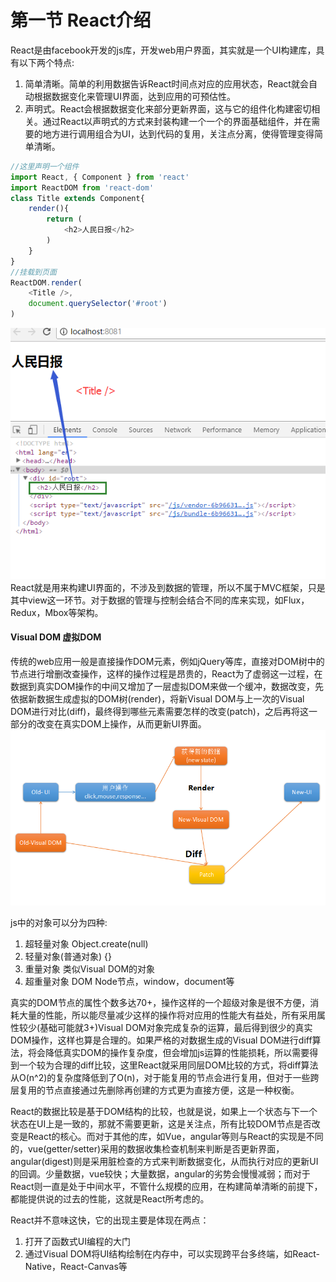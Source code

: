 # 第一节 React介绍  
React是由facebook开发的js库，开发web用户界面，其实就是一个UI构建库，具有以下两个特点:    

1. 简单清晰。简单的利用数据告诉React时间点对应的应用状态，React就会自动根据数据变化来管理UI界面，达到应用的可预估性。  
2. 声明式。React会根据数据变化来部分更新界面，这与它的组件化构建密切相关。通过React以声明式的方式来封装构建一个一个的界面基础组件，并在需要的地方进行调用组合为UI，达到代码的复用，关注点分离，使得管理变得简单清晰。
```js
//这里声明一个组件
import React, { Component } from 'react'
import ReactDOM from 'react-dom'
class Title extends Component{
    render(){
        return (
            <h2>人民日报</h2>
        )
    }
}
//挂载到页面
ReactDOM.render(
    <Title />,
    document.querySelector('#root')
)
```
![声明组件](./imgs/声明式组件.png)
React就是用来构建UI界面的，不涉及到数据的管理，所以不属于MVC框架，只是其中view这一环节。对于数据的管理与控制会结合不同的库来实现，如Flux，Redux，Mbox等架构。

#### Visual DOM 虚拟DOM
传统的web应用一般是直接操作DOM元素，例如jQuery等库，直接对DOM树中的节点进行增删改查操作，这样的操作过程是昂贵的，React为了虚弱这一过程，在数据到真实DOM操作的中间又增加了一层虚拟DOM来做一个缓冲，数据改变，先依据新数据生成虚拟的DOM树(render)，将新Visual DOM与上一次的Visual DOM进行对比(diff)，最终得到哪些元素需要怎样的改变(patch)，之后再将这一部分的改变在真实DOM上操作，从而更新UI界面。
![虚拟DOM更新界面](./imgs/VisualDOM.png)

js中的对象可以分为四种:

1. 超轻量对象 Object.create(null)
2. 轻量对象(普通对象) {}
3. 重量对象 类似Visual DOM的对象
4. 超重量对象 DOM Node节点，window，document等

真实的DOM节点的属性个数多达70+，操作这样的一个超级对象是很不方便，消耗大量的性能，所以能尽量减少这样的操作将对应用的性能大有益处，所有采用属性较少(基础可能就3+)Visual DOM对象完成复杂的运算，最后得到很少的真实DOM操作，这样也算是合理的。如果严格的对数据生成的Visual DOM进行diff算法，将会降低真实DOM的操作复杂度，但会增加js运算的性能损耗，所以需要得到一个较为合理的diff比较，这里React就采用同层DOM比较的方式，将diff算法从O(n^2)的复杂度降低到了O(n)，对于能复用的节点会进行复用，但对于一些跨层复用的节点直接通过先删除再创建的方式更为直接方便，这是一种权衡。

React的数据比较是基于DOM结构的比较，也就是说，如果上一个状态与下一个状态在UI上是一致的，那就不需要更新，这是关注点，所有比较DOM节点是否改变是React的核心。而对于其他的库，如Vue，angular等则与React的实现是不同的，vue(getter/setter)采用的数据收集检查机制来判断是否更新界面，angular(digest)则是采用脏检查的方式来判断数据变化，从而执行对应的更新UI的回调。少量数据，vue较快；大量数据，angular的劣势会慢慢减弱；而对于React则一直是处于中间水平，不管什么规模的应用，在构建简单清晰的前提下，都能提供说的过去的性能，这就是React所考虑的。

React并不意味这快，它的出现主要是体现在两点：  
1. 打开了函数式UI编程的大门
2. 通过Visual DOM将UI结构绘制在内存中，可以实现跨平台多终端，如React-Native，React-Canvas等
